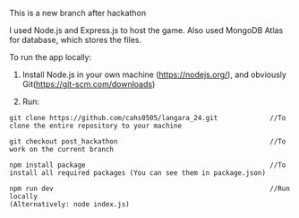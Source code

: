 This is a new branch after hackathon

I used Node.js and Express.js to host the game.
Also used MongoDB Atlas for database, which stores the files.


To run the app locally:

1. Install Node.js in your own machine (https://nodejs.org/), and obviously Git(https://git-scm.com/downloads)

2. Run:
   
```
git clone https://github.com/cahs0505/langara_24.git             //To clone the entire repository to your machine

git checkout post_hackathon                                      //To work on the current branch

npm install package                                              //To install all required packages (You can see them in package.json)

npm run dev                                                      //Run locally
(Alternatively: node index.js)

```


